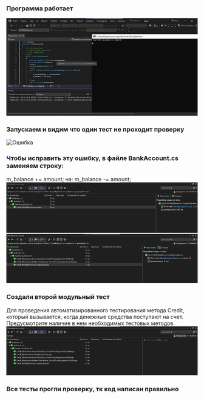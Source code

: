 ### Программа работает
![Запуск программы](images/5427097633182320905.jpg)
### Запускаем  и видим что один тест не проходит проверку
![Ошибка](images/5427097633182320906(1).jpg)
### Чтобы исправить эту ошибку, в файле BankAccount.cs заменяем строку:
m_balance += amount; на: m_balance -= amount;
![Тесты успешно пройдены.1](images/5427097633182320920.jpg)
![Тесты успешно пройдены.2](images/5427097633182320921.jpg)
### Cоздали второй модульный тест
Для проведения автоматизированного тестирования метода Credit, который вызывается, когда денежные средства поступают на счет. Предусмотрите наличие в нем необходимых тестовых методов.
![Второй модульный тест](images/5427097633182320923.jpg)
### Все тесты прогли проверку, тк код написан правильно
